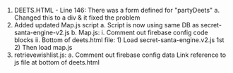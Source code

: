 1. DEETS.HTML - Line 146: There was a form defined for "partyDeets"
	a. Changed this to a div & it fixed the problem
2. Added updated Map.js script 
	a. Script is now using same DB as secret-santa-engine-v2.js
	b. Map.js:
		i. Comment out firebase config code blocks
		ii. Bottom of deets.html file:
			1) Load secret-santa-engine.v2.js 1st
			2) Then load map.js
3. retrievewishlist.js:
	a. Comment out firebase config data
Link reference to js file at bottom of deets.html
